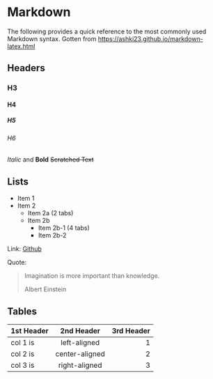 # Markdown
The following provides a quick reference to the most commonly used Markdown syntax.
Gotten from https://ashki23.github.io/markdown-latex.html

## Headers

### H3

#### H4

##### H5

###### H6

*Italic* and **Bold**
~~Scratched Text~~

## Lists
- Item 1
- Item 2
    - Item 2a (2 tabs)
    - Item 2b
        - Item 2b-1 (4 tabs)
        - Item 2b-2

Link: [Github](http://www.github.com/)

Quote:
> Imagination is more important than knowledge.
>
> Albert Einstein

## Tables

1st Header|2nd Header|3rd Header
---|:---:|---: 
col 1 is|left-aligned|1
col 2 is|center-aligned|2
col 3 is|right-aligned|3
